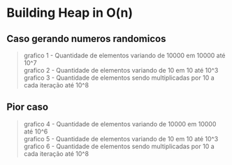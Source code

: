 # Building Heap in O(n)

## Caso gerando numeros randomicos <br>
> grafico 1 - Quantidade de elementos variando de 10000 em 10000 até 10^7<br>
> grafico 2 - Quantidade de elementos variando de 10 em 10 até 10^3<br>
> grafico 3 - Quantidade de elementos sendo multiplicadas por 10 a cada iteração até 10^8<br>

## Pior caso<br>
> grafico 4 - Quantidade de elementos variando de 10000 em 10000 até 10^6<br>
> grafico 5 - Quantidade de elementos variando de 10 em 10 até 10^3<br>
> grafico 6 - Quantidade de elementos sendo multiplicadas por 10 a cada iteração até 10^8<br>

